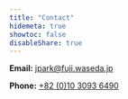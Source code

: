 ```yaml
---
title: "Contact"
hidemeta: true
showtoc: false
disableShare: true
---
```


**Email:** [jpark@fuji.waseda.jp](mailto:jpark@fuji.waseda.jp)

**Phone:** [+82 (0)10 3093 6490](tel:+821030936490)

